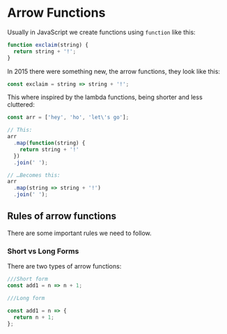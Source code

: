 # Arrow Functions

Usually in JavaScript we create functions using `function` like this:

```JavaScript
function exclaim(string) {
  return string + '!';
}
```

In 2015 there were something new, the arrow functions, they look like this:

```JavaScript
const exclaim = string => string + '!';
```

This where inspired by the lambda functions, being shorter and less cluttered:

```JavaScript
const arr = ['hey', 'ho', 'let\'s go'];

// This:
arr
  .map(function(string) {
    return string + '!'
  })
  .join(' ');

// …Becomes this:
arr
  .map(string => string + '!')
  .join(' ');
```

## Rules of arrow functions

There are some important rules we need to follow.

### Short vs Long Forms

There are two types of arrow functions:

```JavaScript
///Short form
const add1 = n => n + 1;

///Long form

const add1 = n => {
  return n + 1;
};
```

